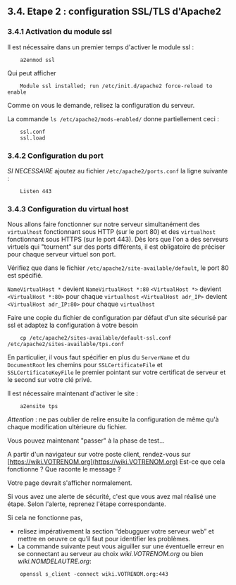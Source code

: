 3.4. Etape 2 : configuration SSL/TLS d'Apache2
------------------------------------------

### 3.4.1 Activation du module ssl

Il est nécessaire dans un premier temps d'activer le module ssl :
```
    a2enmod ssl
```
Qui peut afficher
```
    Module ssl installed; run /etc/init.d/apache2 force-reload to enable
```
Comme on vous le demande, relisez la configuration du serveur.

La commande `ls /etc/apache2/mods-enabled/` donne partiellement ceci :
```
    ssl.conf
    ssl.load
```
### 3.4.2 Configuration du port

*SI NECESSAIRE* ajoutez au fichier `/etc/apache2/ports.conf` la ligne suivante :
```
    Listen 443
```
### 3.4.3 Configuration du virtual host

Nous allons faire fonctionner sur notre serveur simultanément des `virtualhost` fonctionnant sous HTTP (sur le port 80) et des `virtualhost` fonctionnant sous HTTPS (sur le port 443). Dès lors que l'on a des serveurs virtuels qui "tournent" sur des ports différents, il est obligatoire de préciser pour chaque serveur virtuel son port.

Vérifiez que dans le fichier `/etc/apache2/site-available/default`, le port 80 est spécifié. 

`NameVirtualHost *` devient `NameVirtualHost *:80`
`<VirtualHost *>` devient `<VirtualHost *:80>` pour chaque `virtualhost`
`<VirtualHost adr_IP>` devient `<VirtualHost adr_IP:80>` pour chaque `virtualhost`

Faire une copie du fichier de configuration par défaut d'un site sécurisé par ssl et adaptez la configuration à votre besoin
```
    cp /etc/apache2/sites-available/default-ssl.conf /etc/apache2/sites-available/tps.conf
```
En particulier, il vous faut spécifier en plus du `ServerName` et du `DocumentRoot` les chemins pour `SSLCertificateFile` et `SSLCertificateKeyFile` le premier pointant sur votre certificat de serveur et le second sur votre clé privé.

Il est nécessaire maintenant d'activer le site : 
```
    a2ensite tps
```
_Attention_ : ne pas oublier de relire ensuite la configuration de même qu'à chaque modification ultérieure du fichier.

Vous pouvez maintenant "passer" à la phase de test...

A partir d'un navigateur sur votre poste client, rendez-vous sur [https://wiki.VOTRENOM.org](https://wiki.VOTRENOM.org)
Est-ce que cela fonctionne ? Que raconte le message ? 

Votre page devrait s'afficher normalement.

Si vous avez une alerte de sécurité, c'est que vous avez mal réalisé une étape. Selon l'alerte, reprenez l'étape correspondante.

Si cela ne fonctionne pas, 
- relisez impérativement la section “debugguer votre serveur web” et mettre en oeuvre ce qu’il faut pour identifier les problèmes.
- La commande suivante peut vous aiguiller sur une éventuelle erreur en se connectant au serveur au choix *wiki.VOTRENOM.org* ou bien *wiki.NOMDELAUTRE.org*: 
```
    openssl s_client -connect wiki.VOTRENOM.org:443
```
